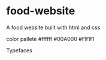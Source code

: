 # food-website
A food website built with html and css


<!-----------------             Hero section: Deborah       --------->




<!-----------------           Why choose us/About us: Juliet     ---------->




<!---------------             Special dishes/ what our client say about us: Deborah    -------->


<!---------------                     footer: juliet        ------>




color pallete
#ffffff
#00A000
#f1f1f1

Typefaces
